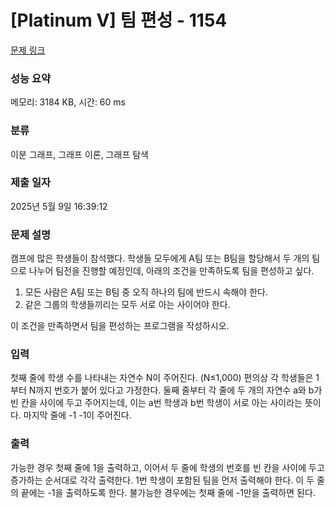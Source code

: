 # [Platinum V] 팀 편성 - 1154 

[문제 링크](https://www.acmicpc.net/problem/1154) 

### 성능 요약

메모리: 3184 KB, 시간: 60 ms

### 분류

이분 그래프, 그래프 이론, 그래프 탐색

### 제출 일자

2025년 5월 9일 16:39:12

### 문제 설명

<p>캠프에 많은 학생들이 참석했다. 학생들 모두에게 A팀 또는 B팀을 할당해서 두 개의 팀으로 나누어 팀전을 진행할 예정인데, 아래의 조건을 만족하도록 팀을 편성하고 싶다.</p>

<ol>
	<li>모든 사람은 A팀 또는 B팀 중 오직 하나의 팀에 반드시 속해야 한다.</li>
	<li>같은 그룹의 학생들끼리는 모두 서로 아는 사이어야 한다.</li>
</ol>

<p>이 조건을 만족하면서 팀을 편성하는 프로그램을 작성하시오.</p>

### 입력 

 <p>첫째 줄에 학생 수를 나타내는 자연수 N이 주어진다. (N≤1,000) 편의상 각 학생들은 1부터 N까지 번호가 붙어 있다고 가정한다. 둘째 줄부터 각 줄에 두 개의 자연수 a와 b가 빈 칸을 사이에 두고 주어지는데, 이는 a번 학생과 b번 학생이 서로 아는 사이라는 뜻이다. 마지막 줄에 -1 -1이 주어진다.</p>

### 출력 

 <p>가능한 경우 첫째 줄에 1을 출력하고, 이어서 두 줄에 학생의 번호를 빈 칸을 사이에 두고 증가하는 순서대로 각각 출력한다. 1번 학생이 포함된 팀을 먼저 출력해야 한다. 이 두 줄의 끝에는 -1을 출력하도록 한다. 불가능한 경우에는 첫째 줄에 -1만을 출력하면 된다.</p>

